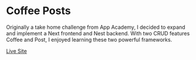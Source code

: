 # Coffee Posts

Originally a take home challenge from App Academy, I decided to expand and implement a Next frontend and Nest backend. With two CRUD features Coffee and Post, I enjoyed learning these two powerful frameworks.

[Live Site](https://coffee-post.onrender.com)
